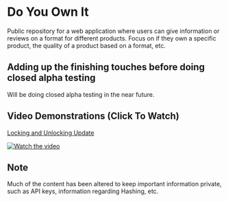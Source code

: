 # Do You Own It
Public repository for a web application where users can give information or reviews on a format for different products. Focus on if they own a specific product, the quality of a product based on a format, etc.

## Adding up the finishing touches before doing closed alpha testing
Will be doing closed alpha testing in the near future.

## Video Demonstrations (Click To Watch)
[Locking and Unlocking Update](https://www.youtube.com/watch?v=hiCexUTgfUs)

[![Watch the video](https://img.youtube.com/vi/6sKoSNBbu8w/maxresdefault.jpg)](https://www.youtube.com/watch?v=6sKoSNBbu8w)


## Note
Much of the content has been altered to keep important information private, such as API keys, information regarding Hashing, etc.
